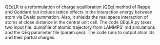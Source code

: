 QEqLR is a reformulation of charge equilibration (QEq) method of Rappe and Goddard but include lattice effects
in the interaction energy between atom via Ewald summation. Also, it shields the real space interaction 
of atoms at close distance in the central unit cell.
The code QEqLR.py takes two input file: dumpfile of atomic trajectory from LAMMPS' md simulations and the QEq parameter file (param.qeq).
The code runs to output atom ids and their partial charges.
